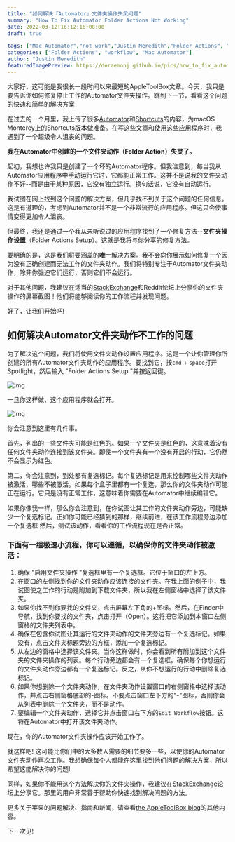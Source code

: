```yaml
---
title: "如何解决『Automator』文件夹操作失灵问题"
summary: "How To Fix Automator Folder Actions Not Working"
date: 2022-03-12T16:12:16+08:00
draft: true

tags: ["Mac Automator","not work","Justin Meredith","Folder Actions", "workflow"]
categories: ["Folder Actions", "workflow", "Mac Automator"]
author: "Justin Meredith"
featuredImagePreview: https://doraemonj.github.io/pics/how_to_fix_automator_folder_action.png
---
```


大家好，这可能是我很长一段时间以来最短的AppleToolBox文章。今天，我只是要告诉你如何修复停止工作的Automator文件夹操作。跳到下一节，看看这个问题的快速和简单的解决方案

在过去的一个月里，我上传了很多[Automator](https://appletoolbox.com/the-best-automator-routines-for-mac/)和[Shortcuts](https://appletoolbox.com/the-best-iphone-shortcuts-2021-edition/)的内容，为macOS Monterey上的Shortcuts版本做准备。在写这些文章和使用这些应用程序时，我遇到了一个超级令人沮丧的问题。

**我在Automator中创建的一个文件夹动作（Folder Action）失灵了。**

起初，我想也许我只是创建了一个坏的Automator程序。但我注意到，每当我从Automator应用程序中手动运行它时，它都能正常工作。这并不是说我的文件夹动作不好--而是由于某种原因，它没有独立运行。换句话说，它没有自动运行。

我试图在网上找到这个问题的解决方案，但几乎找不到关于这个问题的任何信息。这是有道理的，考虑到Automator并不是一个非常流行的应用程序。但这只会使事情变得更加令人沮丧。

但最终，我还是通过一个我从未听说过的应用程序找到了一个修复方法--**文件夹操作设置**（Folder Actions Setup）。这就是我将与你分享的修复方法。

要明确的是，这是我们将要涵盖的**唯一**解决方案。我不会向你展示如何修复一个因为没有正确创建而无法工作的文件夹动作。我们将特别专注于Automator文件夹动作，除非你强迫它们运行，否则它们不会运行。

对于其他问题，我建议在适当的[StackExchange](https://apple.stackexchange.com/)和Reddit论坛上分享你的文件夹操作的屏幕截图！他们将能够阅读你的工作流程并发现问题。

好了，让我们开始吧!

## 如何解决Automator文件夹动作不工作的问题

为了解决这个问题，我们将使用文件夹动作设置应用程序。这是一个让你管理你所创建的所有Automator文件夹动作的应用程序。要找到它，按`cmd` + `space`打开Spotlight，然后输入 "Folder Actions Setup "并按返回键。

![img](https://appletoolbox.com/wp-content/uploads/2021/08/Screen-Shot-2021-08-17-at-1.08.58-AM-540x370.png)

一旦你这样做，这个应用程序就会打开。

![img](https://doraemonj.github.io/pics/Screen-Shot-2021-08-17-at-1.11.11-AM-540x361.png)


你会注意到这里有几件事。

首先，列出的一些文件夹可能是红色的。如果一个文件夹是红色的，这意味着没有任何文件夹动作连接到该文件夹。即使一个文件夹有一个没有开启的行动，它仍然不会显示为红色。

第二，你会注意到，到处都有复选标记。每个复选标记是用来控制哪些文件夹动作被激活，哪些不被激活。如果每个盒子里都有一个复选，那么你的文件夹动作可能正在运行。它只是没有正常工作，这意味着你需要在Automator中继续编辑它。

如果你像我一样，那么你会注意到，在你试图让其工作的文件夹动作旁边，可能缺少一个复选标记。正如你可能已经猜到的那样，继续前进，在该工作流程旁边添加一个复选框 然后，测试该动作，看看你的工作流程现在是否正常。

### 下面有一组极速小流程，你可以遵循，以确保你的文件夹动作被激活：

1. 确保 "启用文件夹操作 "复选框里有一个复选框。它位于窗口的左上方。
2. 在窗口的左侧找到你的文件夹动作应该连接的文件夹。在我上面的例子中，我试图使之工作的行动是附加到下载文件夹，所以我在左侧窗格中选择了该文件夹。
3. 如果你找不到你要找的文件夹，点击屏幕左下角的+图标。然后，在Finder中导航，找到你要找的文件夹，点击打开（Open）。这将把它添加到本窗口左侧窗格的文件夹列表中。
4. 确保在包含你试图让其运行的文件夹动作的文件夹旁边有一个复选标记。如果没有，点击文件夹标题旁边的方框，添加一个复选标记。
5. 从左边的窗格中选择该文件夹。当你这样做时，你会看到所有附加到这个文件夹的文件夹操作的列表。每个行动旁边都会有一个复选框。确保每个你想运行的文件夹动作旁边都有一个复选标记。反之，从你不想运行的行动中删除复选标记。
6. 如果你想删除一个文件夹动作，在文件夹动作设置窗口的右侧窗格中选择该动作，并点击右侧窗格底部的-图标。不要点击窗口左下方的"-"图标，否则你会从列表中删除一个文件夹，而不是动作。
7. 要编辑一个文件夹动作，选择它并点击窗口右下方的`Edit Workflow`按钮。这将在Automator中打开该文件夹动作。 

现在，你的Automator文件夹操作应该开始工作了。

就这样吧! 这可能比你们中的大多数人需要的细节要多一些，以使你的Automator文件夹动作再次工作。我想确保每个人都能在这里找到他们问题的解决方案，所以希望这能解决你的问题!

同样，如果你不能用这个方法解决你的文件夹操作，我建议在[StackExchange]()论坛上分享它。那里的用户非常善于帮助你快速找到解决问题的方法。

更多关于苹果的问题解决、指南和新闻，请查看[the AppleToolBox blog]()的其他内容。

下一次见!